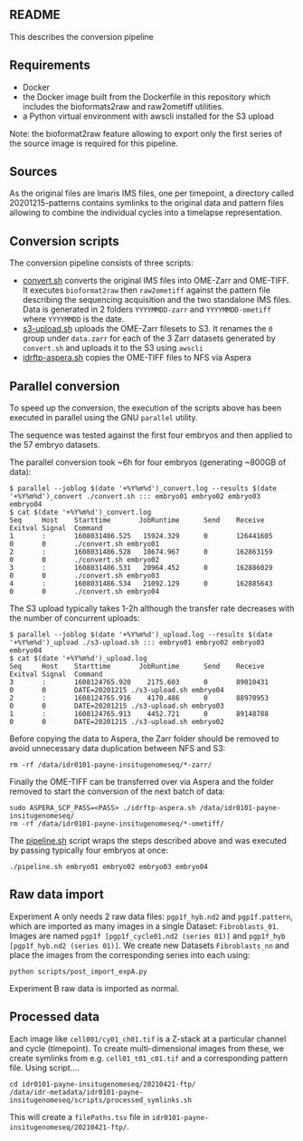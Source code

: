 README
------

This describes the conversion pipeline

Requirements
------------

-   Docker
-   the Docker image built from the Dockerfile in this repository which 
    includes the bioformats2raw and raw2ometiff utilities.
-   a Python virtual environment with awscli installed for the S3 upload

Note: the bioformat2raw feature allowing to export only the first series of
the source image is required for this pipeline.

Sources
-------

As the original files are Imaris IMS files, one per timepoint, a directory
called 20201215-patterns contains symlinks to the original data and pattern
files allowing to combine the individual cycles into a timelapse
representation.

Conversion scripts
------------------

The conversion pipeline consists of three scripts:

-   [convert.sh](convert.sh) converts the original IMS files into OME-Zarr and
    OME-TIFF. It executes `bioformat2raw` then `raw2ometiff` against the
    pattern file describing the sequencing acquisition and the two standalone
    IMS files. Data is generated in 2 folders `YYYYMMDD-zarr` and
    `YYYYMMDD-ometiff` where `YYYYMMDD` is the date.
-   [s3-upload.sh](s3-upload.sh) uploads the OME-Zarr filesets to S3. It
    renames the `0` group under `data.zarr` for each of the 3 Zarr datasets
    generated by `convert.sh` and uploads it to the S3 using `awscli`
-   [idrftp-aspera.sh](idrftp-aspera.sh) copies the OME-TIFF files to NFS via
    Aspera

Parallel conversion
-------------------

To speed up the conversion, the execution of the scripts above has been 
executed in parallel using the GNU `parallel` utility.

The sequence was tested against the first four embryos and then applied to the
57 embryo datasets.

The parallel conversion took ~6h for four embryos (generating ~800GB of data):

```
$ parallel --joblog $(date '+%Y%m%d')_convert.log --results $(date '+%Y%m%d')_convert ./convert.sh ::: embryo01 embryo02 embryo03 embryo04
$ cat $(date '+%Y%m%d')_convert.log
Seq     Host    Starttime       JobRuntime      Send    Receive Exitval Signal  Command
1       :       1608031486.525   15924.329      0       126441605       0       0       ./convert.sh embryo01
2       :       1608031486.528   18674.967      0       162863159       0       0       ./convert.sh embryo02
3       :       1608031486.531   20964.452      0       162886029       0       0       ./convert.sh embryo03
4       :       1608031486.534   21092.129      0       162885643       0       0       ./convert.sh embryo04
```

The S3 upload typically takes 1-2h although the transfer rate decreases with the number of concurrent uploads:

```
$ parallel --joblog $(date '+%Y%m%d')_upload.log --results $(date '+%Y%m%d')_upload ./s3-upload.sh ::: embryo01 embryo02 embryo03 embryo04
$ cat $(date '+%Y%m%d')_upload.log
Seq     Host    Starttime       JobRuntime      Send    Receive Exitval Signal  Command
3       :       1608124765.920    2175.603      0       89010431        0       0       DATE=20201215 ./s3-upload.sh embryo04
2       :       1608124765.916    4170.486      0       88970953        0       0       DATE=20201215 ./s3-upload.sh embryo03
1       :       1608124765.913    4452.721      0       89148788        0       0       DATE=20201215 ./s3-upload.sh embryo02
````

Before copying the data to Aspera, the Zarr folder should be removed to avoid
unnecessary data duplication between NFS and S3:

```
rm -rf /data/idr0101-payne-insitugenomeseq/*-zarr/
```

Finally the OME-TIFF can be transferred over via Aspera and the folder removed
to start the conversion of the next batch of data:

```
sudo ASPERA_SCP_PASS=<PASS> ./idrftp-aspera.sh /data/idr0101-payne-insitugenomeseq/
rm -rf /data/idr0101-payne-insitugenomeseq/*-ometiff/
```

The [pipeline.sh](pipeline.sh) script wraps the steps described above and was
executed by passing typically four embryos at once:

```
./pipeline.sh embryo01 embryo02 embryo03 embryo04
```

Raw data import
---------------

Experiment A only needs 2 raw data files: `pgp1f_hyb.nd2` and `pgp1f.pattern`, which are
imported as many images in a single Dataset: `Fibroblasts_01`.
Images are named `pgp1f [pgp1f_cycle01.nd2 (series 01)]` and `pgp1f_hyb [pgp1f_hyb.nd2 (series 01)]`.
We create new Datasets `Fibroblasts_nn` and place the images from the corresponding series
into each using:

```
python scripts/post_import_expA.py
```

Experiment B raw data is imported as normal.

Processed data
--------------

Each image like `cell001/cy01_ch01.tif` is a Z-stack at a particular channel and cycle (timepoint).
To create multi-dimensional images from these, we create symlinks from e.g. `cell01_t01_c01.tif`
and a corresponding pattern file.
Using script....

```
cd idr0101-payne-insitugenomeseq/20210421-ftp/
/data/idr-metadata/idr0101-payne-insitugenomeseq/scripts/processed_symlinks.sh
```

This will create a `filePaths.tsv` file in `idr0101-payne-insitugenomeseq/20210421-ftp/`.

